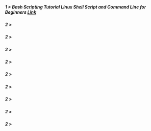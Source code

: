 ##### 1 > Bash Scripting Tutorial Linux Shell Script and Command Line for Beginners [Link](https://www.freecodecamp.org/news/bash-scripting-tutorial-linux-shell-script-and-command-line-for-beginners/)

##### 2 >

##### 2 >

##### 2 >

##### 2 >

##### 2 >

##### 2 >

##### 2 >

##### 2 >

##### 2 >
